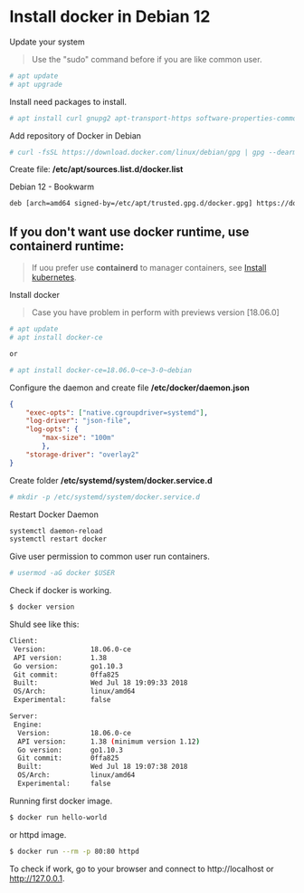 # Install docker in Debian 12

Update your system

> Use the "sudo" command before if you are like common user.
```bash
# apt update
# apt upgrade
```

Install need packages to install.
```bash
# apt install curl gnupg2 apt-transport-https software-properties-common ca-certificates
```

Add repository of Docker in Debian
```bash
# curl -fsSL https://download.docker.com/linux/debian/gpg | gpg --dearmor -o /etc/apt/trusted.gpg.d/docker.gpg
```

Create file: **/etc/apt/sources.list.d/docker.list**

Debian 12 - Bookwarm
```bash
deb [arch=amd64 signed-by=/etc/apt/trusted.gpg.d/docker.gpg] https://download.docker.com/linux/debian bookworm stable
```

## If you don't want use docker runtime, use containerd runtime:
> If uou prefer use **containerd** to manager containers, see [Install kubernetes](../kubernetes/02-install-kubernetes.md).


Install docker
> Case you have problem in perform with previews version [18.06.0]
```bash
# apt update
# apt install docker-ce

or

# apt install docker-ce=18.06.0~ce~3-0~debian
```

Configure the daemon and create file **/etc/docker/daemon.json**
```json
{
    "exec-opts": ["native.cgroupdriver=systemd"],
    "log-driver": "json-file",
    "log-opts": {
        "max-size": "100m"
        },
    "storage-driver": "overlay2"
}
```

Create folder **/etc/systemd/system/docker.service.d**
```bash
# mkdir -p /etc/systemd/system/docker.service.d
```

Restart Docker Daemon
```bash
systemctl daemon-reload
systemctl restart docker
```

Give user permission to common user run containers.
```bash
# usermod -aG docker $USER
```

Check if docker is working.
```bash
$ docker version
```

Shuld see like this:
```bash
Client:
 Version:           18.06.0-ce
 API version:       1.38
 Go version:        go1.10.3
 Git commit:        0ffa825
 Built:             Wed Jul 18 19:09:33 2018
 OS/Arch:           linux/amd64
 Experimental:      false

Server:
 Engine:
  Version:          18.06.0-ce
  API version:      1.38 (minimum version 1.12)
  Go version:       go1.10.3
  Git commit:       0ffa825
  Built:            Wed Jul 18 19:07:38 2018
  OS/Arch:          linux/amd64
  Experimental:     false
```

Running first docker image.
```bash
$ docker run hello-world
```

or httpd image.

```bash
$ docker run --rm -p 80:80 httpd
```

To check if work, go to your browser and connect to http://localhost or http://127.0.0.1.


